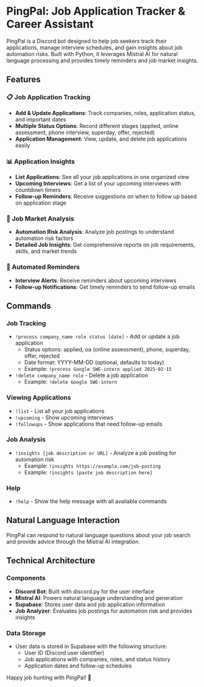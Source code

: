 # PingPal: Job Application Tracker & Career Assistant

PingPal is a Discord bot designed to help job seekers track their applications, manage interview schedules, and gain insights about job automation risks. Built with Python, it leverages Mistral AI for natural language processing and provides timely reminders and job market insights.

## Features

### 📋 Job Application Tracking
- **Add & Update Applications**: Track companies, roles, application status, and important dates
- **Multiple Status Options**: Record different stages (applied, online assessment, phone interview, superday, offer, rejected)
- **Application Management**: View, update, and delete job applications easily

### 📊 Application Insights
- **List Applications**: See all your job applications in one organized view
- **Upcoming Interviews**: Get a list of your upcoming interviews with countdown timers
- **Follow-up Reminders**: Receive suggestions on when to follow up based on application stage

### 🤖 Job Market Analysis
- **Automation Risk Analysis**: Analyze job postings to understand automation risk factors
- **Detailed Job Insights**: Get comprehensive reports on job requirements, skills, and market trends

### 🔔 Automated Reminders
- **Interview Alerts**: Receive reminders about upcoming interviews
- **Follow-up Notifications**: Get timely reminders to send follow-up emails

## Commands

### Job Tracking
- `!process company_name role status [date]` - Add or update a job application
  - Status options: applied, oa (online assessment), phone, superday, offer, rejected
  - Date format: YYYY-MM-DD (optional, defaults to today)
  - Example: `!process Google SWE-intern applied 2025-02-15`
- `!delete company_name role` - Delete a job application
  - Example: `!delete Google SWE-intern`

### Viewing Applications
- `!list` - List all your job applications
- `!upcoming` - Show upcoming interviews
- `!followups` - Show applications that need follow-up emails

### Job Analysis
- `!insights [job description or URL]` - Analyze a job posting for automation risk
  - Example: `!insights https://example.com/job-posting`
  - Example: `!insights [paste job description here]`

### Help
- `!help` - Show the help message with all available commands

## Natural Language Interaction
PingPal can respond to natural language questions about your job search and provide advice through the Mistral AI integration.

## Technical Architecture

### Components
- **Discord Bot**: Built with discord.py for the user interface
- **Mistral AI**: Powers natural language understanding and generation
- **Supabase**: Stores user data and job application information
- **Job Analyzer**: Evaluates job postings for automation risk and provides insights

### Data Storage
- User data is stored in Supabase with the following structure:
  - User ID (Discord user identifier)
  - Job applications with companies, roles, and status history
  - Application dates and follow-up schedules

Happy job hunting with PingPal! 🚀
